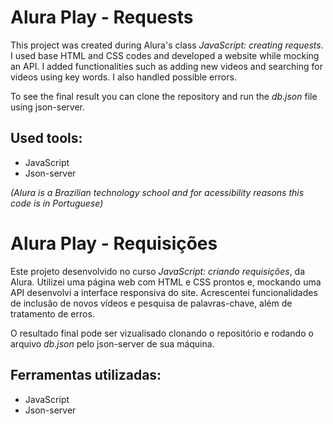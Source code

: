 # Alura Play - Requests

This project was created during Alura's class *JavaScript: creating requests*. I used base HTML and CSS codes and developed a website while mocking an API. I added functionalities such as adding new videos and searching for videos using key words. I also handled possible errors.

To see the final result you can clone the repository and run the *db.json* file using json-server.

## Used tools:

* JavaScript
* Json-server

*(Alura is a Brazilian technology school and for acessibility reasons this code is in Portuguese)*

#

# Alura Play - Requisições

Este projeto desenvolvido no curso *JavaScript: criando requisições*, da Alura. Utilizei uma página web com HTML e CSS prontos e, mockando uma API desenvolvi a interface responsiva do site. Acrescentei funcionalidades de inclusão de novos vídeos e pesquisa de palavras-chave, além de tratamento de erros.

O resultado final pode ser vizualisado clonando o repositório e rodando o arquivo *db.json* pelo json-server de sua máquina.

## Ferramentas utilizadas:

* JavaScript
* Json-server
